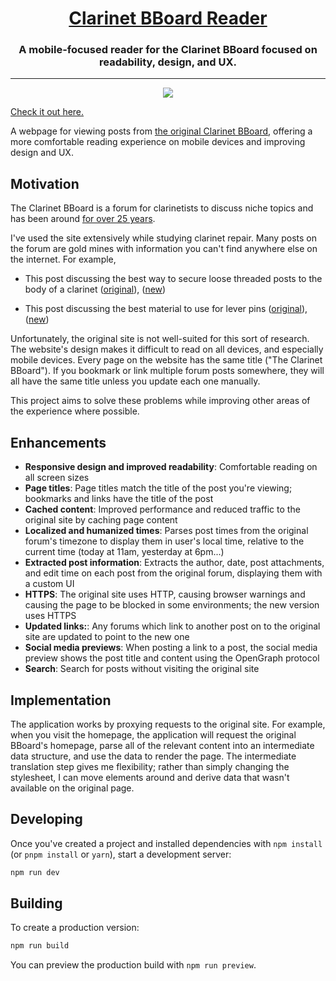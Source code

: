 <h1 align="center">
<a href="https://clarinet-bboard.vercel.app/">Clarinet BBoard Reader</a>
</h1>

<h3 align="center">
A mobile-focused reader for the Clarinet BBoard focused on readability, design,
and UX.
</h3>

---

<p align="center"><img src="hero.png"></p>

<a href="https://clarinet-bboard.vercel.app/">Check it out here.</a>

A webpage for viewing posts from [the original Clarinet
BBoard](http://test.woodwind.org/clarinet/BBoard/list.html?f=1), offering a more
comfortable reading experience on mobile devices and improving design and UX.

## Motivation

The Clarinet BBoard is a forum for clarinetists to discuss niche topics and has
been around [for over 25
years](http://test.woodwind.org/clarinet/BBoard/list.html?f=1&t=917070343&a=2).

I've used the site extensively while studying clarinet repair. Many posts on the
forum are gold mines with information you can't find anywhere else on the
internet. For example,

- This post discussing the best way to secure loose threaded posts to the body
of a clarinet
([original](http://test.woodwind.org/clarinet/BBoard/read.html?f=1&i=459831&t=459758)),
([new](https://clarinet-bboard.vercel.app/read?f=1&i=459831&t=459758))

- This post discussing the best material to use for lever pins
([original](http://test.woodwind.org/clarinet/BBoard/read.html?f=1&i=237119&t=237119)),
([new](https://clarinet-bboard.vercel.app/read?f=1&i=237119&t=237119))

Unfortunately, the original site is not well-suited for this sort of research.
The website's design makes it difficult to read on all devices, and especially
mobile devices. Every page on the website has the same title ("The Clarinet
BBoard"). If you bookmark or link multiple forum posts somewhere, they will all
have the same title unless you update each one manually.

This project aims to solve these problems while improving other areas of the
experience where possible.

## Enhancements

- **Responsive design and improved readability**: Comfortable reading on all
screen sizes
- **Page titles**: Page titles match the title of the post you're viewing;
bookmarks and links have the title of the post
- **Cached content**: Improved performance and reduced traffic to the original
site by caching page content
- **Localized and humanized times**: Parses post times from the original forum's
timezone to display them in user's local time, relative to the current time
(today at 11am, yesterday at 6pm...)
- **Extracted post information**: Extracts the author, date, post attachments,
and edit time on each post from the original forum, displaying them with a
custom UI
- **HTTPS**: The original site uses HTTP, causing browser warnings and causing
the page to be blocked in some environments; the new version uses HTTPS
- **Updated links:**: Any forums which link to another post on to the original
site are updated to point to the new one
- **Social media previews**: When posting a link to a post, the social media
preview shows the post title and content using the OpenGraph protocol
- **Search**: Search for posts without visiting the original site

## Implementation

The application works by proxying requests to the original site. For example,
when you visit the homepage, the application will request the original BBoard's
homepage, parse all of the relevant content into an intermediate data structure,
and use the data to render the page. The intermediate translation step gives me
flexibility; rather than simply changing the stylesheet, I can move elements
around and derive data that wasn't available on the original page.

## Developing

Once you've created a project and installed dependencies with `npm install` (or
`pnpm install` or `yarn`), start a development server:

```bash
npm run dev
```

## Building

To create a production version:

```bash
npm run build
```

You can preview the production build with `npm run preview`.

